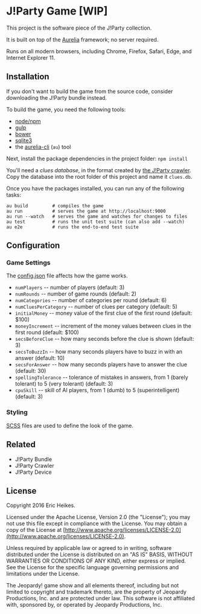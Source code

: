 # J!Party Game [WIP]

This project is the software piece of the J!Party collection.

It is built on top of the [Aurelia](http://aurelia.io/) framework; no server required.

Runs on all modern browsers, including Chrome, Firefox, Safari, Edge, and Internet Explorer 11.

## Installation

If you don't want to build the game from the source code, consider downloading the J!Party bundle instead.

To build the game, you need the following tools:

* [node/npm](http://nodejs.org/)
* [gulp](http://gulpjs.com/)
* [bower](http://bower.io/)
* [sqlite3](https://www.sqlite.org/)
* the [aurelia-cli](https://github.com/aurelia/cli) (`au`) tool

Next, install the package dependencies in the project folder: `npm install`

You'll need a *clues database*, in the format created by [the J!Party crawler](https://github.com/j-party/crawler). Copy the database into the root folder of this project and name it `clues.db`.

Once you have the packages installed, you can run any of the following tasks:

```shell
au build         # compiles the game
au run           # serves the game at http://localhost:9000
au run --watch   # serves the game and watches for changes to files
au test          # runs the unit test suite (can also add --watch)
au e2e           # runs the end-to-end test suite
```

## Configuration

### Game Settings

The [config.json](src/config.json) file affects how the game works.

* `numPlayers` -- number of players (default: 3)
* `numRounds` -- number of game rounds (default: 2)
* `numCategories` -- number of categories per round (default: 6)
* `numCluesPerCategory` -- number of clues per category (default: 5)
* `initialMoney` -- money value of the first clue of the first round (default: $100)
* `moneyIncrement` -- increment of the money values between clues in the first round (default: $100)
* `secsBeforeClue` -- how many seconds before the clue is shown (default: 3)
* `secsToBuzzIn` -- how many seconds players have to buzz in with an answer (default: 10)
* `secsForAnswer` -- how many seconds players have to answer the clue (default: 30)
* `spellingTolerance` -- tolerance of mistakes in answers, from 1 (barely tolerant) to 5 (very tolerant) (default: 3)
* `cpuSkill` -- skill of AI players, from 1 (dumb) to 5 (superintelligent) (default: 3)

### Styling

[SCSS](http://sass-lang.com/) files are used to define the look of the game.

## Related

* J!Party Bundle
* J!Party Crawler
* J!Party Device

## License

Copyright 2016 Eric Heikes.

Licensed under the Apache License, Version 2.0 (the "License"); you may not use this file except in compliance with the License. You may obtain a copy of the License at [http://www.apache.org/licenses/LICENSE-2.0](http://www.apache.org/licenses/LICENSE-2.0).

Unless required by applicable law or agreed to in writing, software distributed under the License is distributed on an "AS IS" BASIS, WITHOUT WARRANTIES OR CONDITIONS OF ANY KIND, either express or implied. See the License for the specific language governing permissions and limitations under the License.

The Jeopardy! game show and all elements thereof, including but not limited to copyright and trademark thereto, are the property of Jeopardy Productions, Inc. and are protected under law. This software is not affiliated with, sponsored by, or operated by Jeopardy Productions, Inc.
